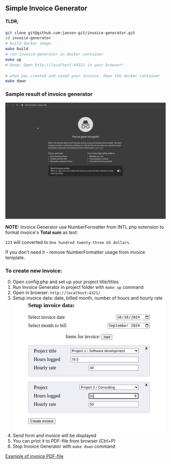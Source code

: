 ## Simple Invoice Generator 

#### TLDR;
```bash
git clone git@github.com:janson-git/invoice-generator.git
cd invoice-generator
# build docker image
make build
# run invoice-generator in docker container
make up
# Done! Open http://localhost:44321 in your browser!

# when you created and saved your invoice, down the docker container
make down
```

### Sample result of invoice generator

![How Invoice Generator works](/docs/how-invoice-generator-work.gif)

**NOTE:** Invoice Generator use  NumberFormatter from INTL php extension to format invoice's **Total sum** as text: 

`123` will converted to `One hundred twenty-three US dollars`.

If you don't need it - remove NumberFormatter usage from invoice template.


### To create new invoice:
0. Open config.php and set up your project title/titles
1. Run Invoice Generator in project folder with `make up` command
2. Open in browser: `http://localhost:4321/`
3. Setup invoice data: date, billed month, number of hours and hourly rate
![](/docs/invoice_generator_form.png)
4. Send form and invoice will be displayed
5. You can print it to PDF-file from browser (Ctrl+P)
6. Stop Invoice Generator with `make down` command

[Example of invoice PDF-file](/docs/2024-10-10%20-%20John%20Doe%20-%20Invoice%20%23241010.pdf)
